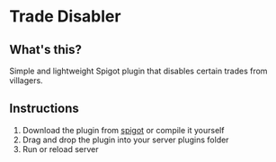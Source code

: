 # Trade Disabler

## What's this?

Simple and lightweight Spigot plugin that disables certain trades from villagers.

## Instructions

1. Download the plugin from [spigot](https://www.spigotmc.org/resources/94265/) or compile it yourself
2. Drag and drop the plugin into your server plugins folder
3. Run or reload server
